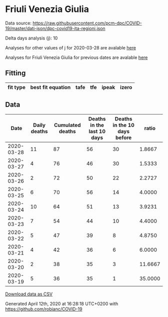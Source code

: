 # Friuli Venezia Giulia

Data source: https://raw.githubusercontent.com/pcm-dpc/COVID-19/master/dati-json/dpc-covid19-ita-regioni.json

Delta days analysis (j): 10

Analyses for other values of j for 2020-03-28 are avalable [here](../README.md)

Analyses for Friuli Venezia Giulia for previous dates are avalable [here](../../README.md)

## Fitting 
|fit type|best fit equation|tafe|tfe|ipeak|izero|
|-------|-----|--------|------|---|---|

## Data
|Date|Daily deaths|Cumulated deaths|Deaths in the last 10 days|Deaths in the 10 days before|ratio|
|----|----------|-----------|-------|--------------------|-----|
|2020-03-28|11|87|56|30|1.8667|
|2020-03-27|4|76|46|30|1.5333|
|2020-03-26|2|72|50|22|2.2727|
|2020-03-25|6|70|56|14|4.0000|
|2020-03-24|10|64|51|13|3.9231|
|2020-03-23|7|54|44|10|4.4000|
|2020-03-22|5|47|39|8|4.8750|
|2020-03-21|4|42|36|6|6.0000|
|2020-03-20|2|38|35|3|11.6667|
|2020-03-19|5|36|35|1|35.0000|

[Download data as CSV](COVID-19_friuli_venezia_giulia_j10_2020-03-28.csv)

Generated April 12th, 2020 at 16:28:18 UTC+0200 with https://github.com/robianc/COVID-19
